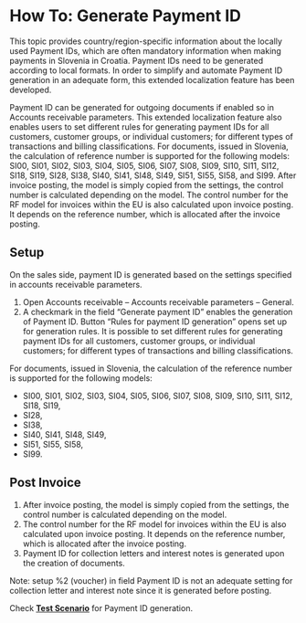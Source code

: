 # How To: Generate Payment ID

This topic provides country/region-specific information about the locally used Payment IDs, which are often mandatory information when making payments in Slovenia in Croatia. Payment IDs need to be generated according to local formats. In order to simplify and automate Payment ID generation in an adequate form, this extended localization feature has been developed.

Payment ID can be generated for outgoing documents if enabled so in Accounts receivable parameters. This extended localization feature also enables users to set different rules for generating payment IDs for all customers, customer groups, or individual customers; for different types of transactions and billing classifications. For documents, issued in Slovenia, the calculation of reference number is supported for the following models: SI00, SI01, SI02, SI03, SI04, SI05, SI06, SI07, SI08, SI09, SI10, SI11, SI12, SI18, SI19, SI28, SI38, SI40, SI41, SI48, SI49, SI51, SI55, SI58, and SI99. After invoice posting, the model is simply copied from the settings, the control number is calculated depending on the model. The control number for the RF model for invoices within the EU is also calculated upon invoice posting. It depends on the reference number, which is allocated after the invoice posting.

## Setup

On the sales side, payment ID is generated based on the settings specified in accounts receivable parameters.

1. Open Accounts receivable – Accounts receivable parameters – General.
2. A checkmark in the field “Generate payment ID” enables the generation of Payment ID. Button “Rules for payment ID generation” opens set up for generation rules. It is possible to set different rules for generating payment IDs for all customers, customer groups, or individual customers; for different types of transactions and billing classifications. 
 
For documents, issued in Slovenia, the calculation of the reference number is supported for the following models: 
   - SI00, SI01, SI02, SI03, SI04, SI05, SI06, SI07, SI08, SI09, SI10, SI11, SI12, SI18, SI19, 
   - SI28, 
   - SI38, 
   - SI40, SI41, SI48, SI49, 
   - SI51, SI55, SI58,
   - SI99. 

## Post Invoice

1. After invoice posting, the model is simply copied from the settings, the control number is calculated depending on the model. <br>
2. The control number for the RF model for invoices within the EU is also calculated upon invoice posting. It depends on the reference number, which is allocated after the invoice posting.
3. Payment ID for collection letters and interest notes is generated upon the creation of documents. 

Note: setup %2 (voucher) in field Payment ID is not an adequate setting for collection letter and interest note since it is generated before posting.
 
Check **[Test Scenario](Payment-ID-generation.zip)** for Payment ID generation.